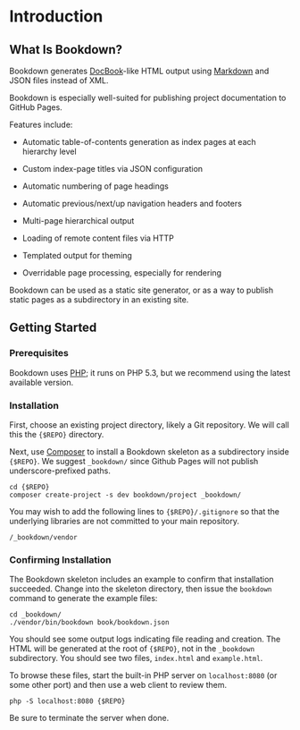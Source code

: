 # Introduction

## What Is Bookdown?

Bookdown generates [DocBook](http://docbook.org)-like HTML output using [Markdown](http://daringfireball.net/projects/markdown/) and JSON files instead of XML.

Bookdown is especially well-suited for publishing project documentation to GitHub Pages.

Features include:

- Automatic table-of-contents generation as index pages at each hierarchy level

- Custom index-page titles via JSON configuration

- Automatic numbering of page headings

- Automatic previous/next/up navigation headers and footers

- Multi-page hierarchical output

- Loading of remote content files via HTTP

- Templated output for theming

- Overridable page processing, especially for rendering

Bookdown can be used as a static site generator, or as a way to publish static pages as a subdirectory in an existing site.

## Getting Started

### Prerequisites

Bookdown uses [PHP](http://php.net); it runs on PHP 5.3, but we recommend using the latest available version.

### Installation

First, choose an existing project directory, likely a Git repository. We will call this the `{$REPO}` directory.

Next, use [Composer](http://getcomposer.org) to install a Bookdown skeleton as a subdirectory inside `{$REPO}`. We suggest `_bookdown/` since Github Pages will not publish underscore-prefixed paths.

    cd {$REPO}
    composer create-project -s dev bookdown/project _bookdown/

You may wish to add the following lines to `{$REPO}/.gitignore` so that the underlying libraries are not committed to your main repository.

    /_bookdown/vendor

### Confirming Installation

The Bookdown skeleton includes an example to confirm that installation succeeded.  Change into the skeleton directory, then issue the `bookdown` command to generate the example files:

    cd _bookdown/
    ./vendor/bin/bookdown book/bookdown.json

You should see some output logs indicating file reading and creation. The HTML will be generated at the root of `{$REPO}`, not in the `_bookdown` subdirectory.  You should see two files, `index.html` and `example.html`.

To browse these files, start the built-in PHP server on `localhost:8080` (or some other port) and then use a web client to review them.

    php -S localhost:8080 {$REPO}

Be sure to terminate the server when done.
